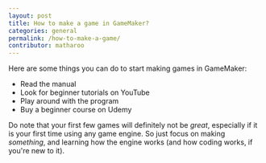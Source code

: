 ```yaml
---
layout: post
title: How to make a game in GameMaker?
categories: general
permalink: /how-to-make-a-game/
contributor: matharoo
---
```


Here are some things you can do to start making games in GameMaker:
- Read the manual
- Look for beginner tutorials on YouTube
- Play around with the program
- Buy a beginner course on Udemy

Do note that your first few games will definitely not be *great*, especially if it is your first time using any game engine. So just focus on making *something*, and learning how the engine works (and how coding works, if you're new to it).